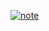 [![note](http://img.youtube.com/vi/nNgHfWpSDCQ/0.jpg)](http://www.youtube.com/watch?v=nNgHfWpSDCQ "JS CSS Note")